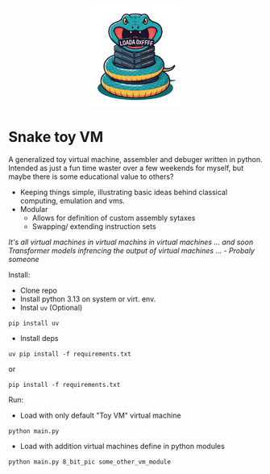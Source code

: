 <p align="center">
  <img src="logo.png" width="200">
</p>

# Snake toy VM

A generalized toy virtual machine, assembler and debuger written in python. Intended as just a fun time waster over a few weekends for myself, but maybe there is some educational value to others?
- Keeping things simple, illustrating basic ideas behind classical computing, emulation and vms.
- Modular
  - Allows for definition of custom assembly sytaxes
  - Swapping/ extending instruction sets
 
*It's all virtual machines in virtual machins in virtual machines ... and soon Transformer models infrencing the output of virtual machines ... - Probaly someone*

Install:
- Clone repo
- Install python 3.13 on system or virt. env.
- Instal `uv` (Optional)
```
pip install uv
```
- Install deps
```
uv pip install -f requirements.txt
```
or
```
pip install -f requirements.txt
```

Run:
- Load with only default "Toy VM" virtual machine
```
python main.py
```
- Load with addition virtual machines define in python modules
```
python main.py 8_bit_pic some_other_vm_module
```
